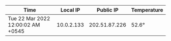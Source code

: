 | Time     | Local IP | Public IP | Temperature |
| ----------- | ----------- | ----------- | ----------- |
| Tue 22 Mar 2022 12:00:02 AM +0545      | 10.0.2.133     | 202.51.87.226  | 52.6° |

